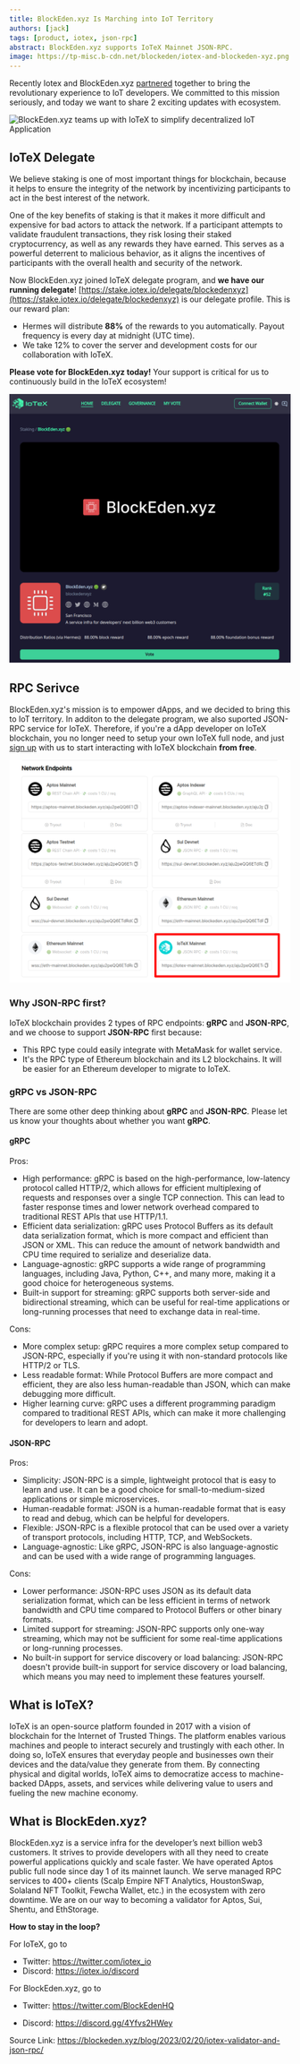 ```yaml
---
title: BlockEden.xyz Is Marching into IoT Territory
authors: [jack]
tags: [product, iotex, json-rpc]
abstract: BlockEden.xyz supports IoTeX Mainnet JSON-RPC.
image: https://tp-misc.b-cdn.net/blockeden/iotex-and-blockeden-xyz.png
---
```


Recently Iotex and BlockEden.xyz [partnered](https://blockeden.xyz/blog/2023/01/27/blockeden-xyz-teams-up-with-iotex-to-simplify-decentralized-iot-application-development/) together to bring the revolutionary experience to IoT developers. We committed to this mission seriously, and today we want to share 2 exciting updates with ecosystem.

![BlockEden.xyz teams up with IoTeX to simplify decentralized IoT Application](https://tp-misc.b-cdn.net/blockeden/iotex-and-blockeden-xyz.png "BlockEden.xyz teams up with IoTeX to simplify decentralized IoT Application")

## IoTeX Delegate

We believe staking is one of most important things for blockchain, because it helps to ensure the integrity of the network by incentivizing participants to act in the best interest of the network.

One of the key benefits of staking is that it makes it more difficult and expensive for bad actors to attack the network. If a participant attempts to validate fraudulent transactions, they risk losing their staked cryptocurrency, as well as any rewards they have earned. This serves as a powerful deterrent to malicious behavior, as it aligns the incentives of participants with the overall health and security of the network.

Now BlockEden.xyz joined IoTeX delegate program, and **we have our running delegate**! [https://stake.iotex.io/delegate/blockedenxyz](https://stake.iotex.io/delegate/blockedenxyz) is our delegate profile. This is our reward plan:

- Hermes will distribute **88%** of the rewards to you automatically. Payout frequency is every day at midnight (UTC time).
- We take 12% to cover the server and development costs for our collaboration with IoTeX.

**Please vote for BlockEden.xyz today!** Your support is critical for us to continuously build in the IoTeX ecosystem!

![BlockEden.xyz joined IoTeX delegate program](iotex-delegate.png "BlockEden.xyz joined IoTeX delegate program")

## RPC Serivce

BlockEden.xyz's mission is to empower dApps, and we decided to bring this to IoT territory. In additon to the delegate program, we also suported JSON-RPC service for IoTeX. Therefore, if you're a dApp developer on IoTeX blockchain, you no longer need to setup your own IoTeX full node, and just [sign up](https://blockeden.xyz/dash/sign-up/) with us to start interacting with IoTeX blockchain **from free**.

![BlockEden.xyz supports IoTeX Mainnet JSON-RPC](iotex-rpc.png "BlockEden.xyz supports IoTeX Mainnet JSON-RPC")

### Why JSON-RPC first?

IoTeX blockchain provides 2 types of RPC endpoints: **gRPC** and **JSON-RPC**, and we choose to support **JSON-RPC** first because:

- This RPC type could easily integrate with MetaMask for wallet service.
- It's the RPC type of Ethereum blockchain and its L2 blockchains. It will be easier for an Ethereum developer to migrate to IoTeX.

### gRPC vs JSON-RPC

There are some other deep thinking about **gRPC** and **JSON-RPC**. Please let us know your thoughts about whether you want **gRPC**.

#### gRPC

Pros:

- High performance: gRPC is based on the high-performance, low-latency protocol called HTTP/2, which allows for efficient multiplexing of requests and responses over a single TCP connection. This can lead to faster response times and lower network overhead compared to traditional REST APIs that use HTTP/1.1.
- Efficient data serialization: gRPC uses Protocol Buffers as its default data serialization format, which is more compact and efficient than JSON or XML. This can reduce the amount of network bandwidth and CPU time required to serialize and deserialize data.
- Language-agnostic: gRPC supports a wide range of programming languages, including Java, Python, C++, and many more, making it a good choice for heterogeneous systems.
- Built-in support for streaming: gRPC supports both server-side and bidirectional streaming, which can be useful for real-time applications or long-running processes that need to exchange data in real-time.

Cons:

- More complex setup: gRPC requires a more complex setup compared to JSON-RPC, especially if you're using it with non-standard protocols like HTTP/2 or TLS.
- Less readable format: While Protocol Buffers are more compact and efficient, they are also less human-readable than JSON, which can make debugging more difficult.
- Higher learning curve: gRPC uses a different programming paradigm compared to traditional REST APIs, which can make it more challenging for developers to learn and adopt.

#### JSON-RPC

Pros:

- Simplicity: JSON-RPC is a simple, lightweight protocol that is easy to learn and use. It can be a good choice for small-to-medium-sized applications or simple microservices.
- Human-readable format: JSON is a human-readable format that is easy to read and debug, which can be helpful for developers.
- Flexible: JSON-RPC is a flexible protocol that can be used over a variety of transport protocols, including HTTP, TCP, and WebSockets.
- Language-agnostic: Like gRPC, JSON-RPC is also language-agnostic and can be used with a wide range of programming languages.

Cons:

- Lower performance: JSON-RPC uses JSON as its default data serialization format, which can be less efficient in terms of network bandwidth and CPU time compared to Protocol Buffers or other binary formats.
- Limited support for streaming: JSON-RPC supports only one-way streaming, which may not be sufficient for some real-time applications or long-running processes.
- No built-in support for service discovery or load balancing: JSON-RPC doesn't provide built-in support for service discovery or load balancing, which means you may need to implement these features yourself.

## What is IoTeX?

IoTeX is an open-source platform founded in 2017 with a vision of blockchain for the Internet of Trusted Things. The platform enables various machines and people to interact securely and trustingly with each other. In doing so, IoTeX ensures that everyday people and businesses own their devices and the data/value they generate from them. By connecting physical and digital worlds, IoTeX aims to democratize access to machine-backed DApps, assets, and services while delivering value to users and fueling the new machine economy.

## What is BlockEden.xyz?

BlockEden.xyz is a service infra for the developer’s next billion web3 customers. It strives to provide developers with all they need to create powerful applications quickly and scale faster. We have operated Aptos public full node since day 1 of its mainnet launch. We serve managed RPC services to 400+ clients (Scalp Empire NFT Analytics, HoustonSwap, Solaland NFT Toolkit, Fewcha Wallet, etc.) in the ecosystem with zero downtime. We are on our way to becoming a validator for Aptos, Sui, Shentu, and EthStorage.

**How to stay in the loop?**

For IoTeX, go to

- Twitter: https://twitter.com/iotex_io
- Discord: https://iotex.io/discord

For BlockEden.xyz, go to

- Twitter: https://twitter.com/BlockEdenHQ

- Discord: https://discord.gg/4Yfvs2HWey

Source Link: https://blockeden.xyz/blog/2023/02/20/iotex-validator-and-json-rpc/
